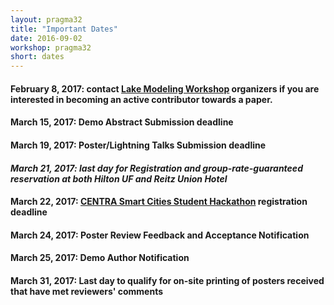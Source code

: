 ```yaml
---
layout: pragma32
title: "Important Dates"
date: 2016-09-02
workshop: pragma32
short: dates
---
```


#### February 8, 2017: contact [Lake Modeling Workshop](http://www.pragma-grid.net/pragma32-lake-workshop/) organizers if you are interested in becoming an active contributor towards a paper.


#### March 15, 2017: Demo Abstract Submission deadline

#### March 19, 2017: Poster/Lightning Talks Submission deadline

#### *March 21, 2017: last day for Registration and group-rate-guaranteed reservation at both Hilton UF and Reitz Union Hotel*

#### March 22, 2017: [CENTRA Smart Cities Student Hackathon](http://www.globalcentra.org/hackathon2017) registration deadline

#### March 24, 2017: Poster Review Feedback and Acceptance Notification

#### March 25, 2017: Demo Author Notification

#### March 31, 2017: Last day to qualify for on-site printing of posters received that have met reviewers' comments
